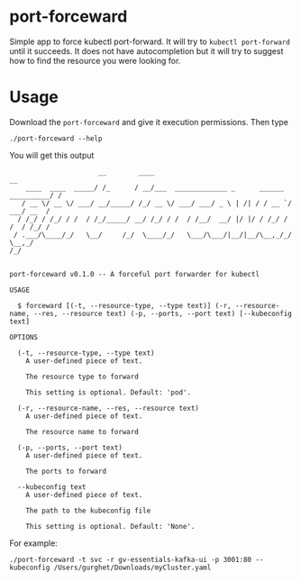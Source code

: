 # port-forceward
Simple app to force kubectl port-forward.
It will try to `kubectl port-forward` until it succeeds.
It does not have autocompletion but it will try to suggest how to find the resource you were looking for.

# Usage

Download the `port-forceward` and give it execution permissions. Then type
```
./port-forceward --help
```
You will get this output
```
                      __        ____                                            __
    ____  ____  _____/ /_      / __/___  _____________ _      ______ __________/ /
   / __ \/ __ \/ ___/ __/_____/ /_/ __ \/ ___/ ___/ _ \ | /| / / __ `/ ___/ __  /
  / /_/ / /_/ / /  / /_/_____/ __/ /_/ / /  / /__/  __/ |/ |/ / /_/ / /  / /_/ /
 / .___/\____/_/   \__/     /_/  \____/_/   \___/\___/|__/|__/\__,_/_/   \__,_/
/_/


port-forceward v0.1.0 -- A forceful port forwarder for kubectl

USAGE

  $ forceward [(-t, --resource-type, --type text)] (-r, --resource-name, --res, --resource text) (-p, --ports, --port text) [--kubeconfig text]

OPTIONS

  (-t, --resource-type, --type text)
    A user-defined piece of text.

    The resource type to forward

    This setting is optional. Default: 'pod'.

  (-r, --resource-name, --res, --resource text)
    A user-defined piece of text.

    The resource name to forward

  (-p, --ports, --port text)
    A user-defined piece of text.

    The ports to forward

  --kubeconfig text
    A user-defined piece of text.

    The path to the kubeconfig file

    This setting is optional. Default: 'None'.
```
For example:
```
./port-forceward -t svc -r gv-essentials-kafka-ui -p 3001:80 --kubeconfig /Users/gurghet/Downloads/myCluster.yaml
```
